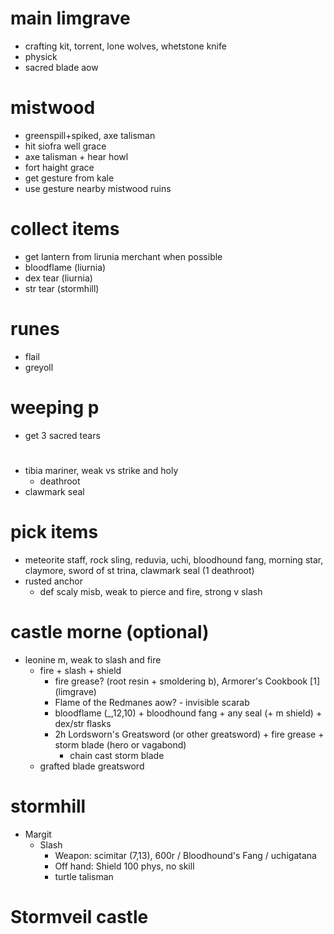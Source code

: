 # main limgrave
- crafting kit, torrent, lone wolves, whetstone knife
- physick
- sacred blade aow
# mistwood
- greenspill+spiked, axe talisman
- hit siofra well grace
- axe talisman + hear howl
- fort haight grace
- get gesture from kale
- use gesture nearby mistwood ruins
# collect items
- get lantern from lirunia merchant when possible
- bloodflame (liurnia)
- dex tear (liurnia)
- str tear (stormhill)
# runes
- flail
- greyoll
# weeping p
- get 3 sacred tears
#
- tibia mariner, weak vs strike and holy
  - deathroot
- clawmark seal
# pick items
- meteorite staff, rock sling, reduvia, uchi, bloodhound fang, morning star, claymore, sword of st trina, clawmark seal (1 deathroot)
- rusted anchor
  - def scaly misb, weak to pierce and fire, strong v slash
# castle morne (optional)
  - leonine m, weak to slash and fire
    - fire + slash + shield
      - fire grease? (root resin + smoldering b), Armorer's Cookbook [1] (limgrave)
      - Flame of the Redmanes aow? - invisible scarab
      - bloodflame (_,12,10) + bloodhound fang + any seal (+ m shield) + dex/str flasks
      - 2h Lordsworn's Greatsword (or other greatsword) + fire grease + storm blade (hero or vagabond)
        - chain cast storm blade
    - grafted blade greatsword
# stormhill
- Margit
  - Slash
    - Weapon: scimitar (7,13), 600r / Bloodhound's Fang / uchigatana
    - Off hand: Shield 100 phys, no skill
    - turtle talisman
# Stormveil castle
